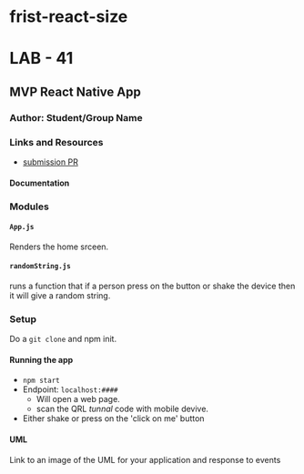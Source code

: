 # frist-react-size
# LAB - 41

## MVP React Native App

### Author: Student/Group Name

### Links and Resources
* [submission PR](http://xyz.com)

#### Documentation


### Modules
#### `App.js`
Renders the home srceen.
#### `randomString.js`
runs a function that if a person press on the button or shake the device then it will give a random string.


### Setup
Do a `git clone` and npm init. 

#### Running the app
* `npm start`
* Endpoint: `localhost:####`
  * Will open a web page.
  * scan the QRL _tunnal_ code with mobile devive.
* Either shake or press on the 'click on me' button
  

#### UML
Link to an image of the UML for your application and response to events
